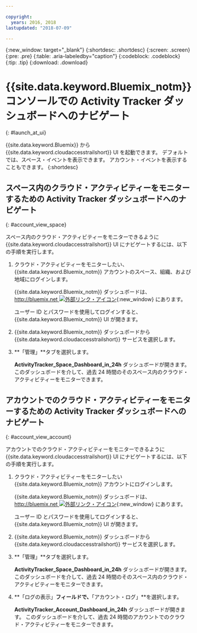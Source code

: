 ```yaml
---

copyright:
  years: 2016, 2018
lastupdated: "2018-07-09"

---
```


{:new_window: target="_blank"}
{:shortdesc: .shortdesc}
{:screen: .screen}
{:pre: .pre}
{:table: .aria-labeledby="caption"}
{:codeblock: .codeblock}
{:tip: .tip}
{:download: .download}



# {{site.data.keyword.Bluemix_notm}} コンソールでの Activity Tracker ダッシュボードへのナビゲート
{: #launch_at_ui}

{{site.data.keyword.Bluemix}} から {{site.data.keyword.cloudaccesstrailshort}} UI を起動できます。 デフォルトでは、スペース・イベントを表示できます。 アカウント・イベントを表示することもできます。
{:shortdesc}
   

## スペース内のクラウド・アクティビティーをモニターするための Activity Tracker ダッシュボードへのナビゲート
{: #account_view_space}

スペース内のクラウド・アクティビティーをモニターできるように {{site.data.keyword.cloudaccesstrailshort}} UI にナビゲートするには、以下の手順を実行します。

1. クラウド・アクティビティーをモニターしたい、{{site.data.keyword.Bluemix_notm}} アカウントのスペース、組織、および地域にログインします。

    {{site.data.keyword.Bluemix_notm}} ダッシュボードは、[http://bluemix.net ![外部リンク・アイコン](../../../../icons/launch-glyph.svg "外部リンク・アイコン")](http://bluemix.net){:new_window} にあります。
    
	ユーザー ID とパスワードを使用してログインすると、{{site.data.keyword.Bluemix_notm}} UI が開きます。

2. {{site.data.keyword.Bluemix_notm}} ダッシュボードから {{site.data.keyword.cloudaccesstrailshort}} サービスを選択します。 
    
3. **「管理」**タブを選択します。

    **ActivityTracker_Space_Dashboard_in_24h** ダッシュボードが開きます。 このダッシュボードを介して、過去 24 時間のそのスペース内のクラウド・アクティビティーをモニターできます。 


## アカウントでのクラウド・アクティビティーをモニターするための Activity Tracker ダッシュボードへのナビゲート
{: #account_view_account}

アカウントでのクラウド・アクティビティーをモニターできるように {{site.data.keyword.cloudaccesstrailshort}} UI にナビゲートするには、以下の手順を実行します。

1. クラウド・アクティビティーをモニターしたい {{site.data.keyword.Bluemix_notm}} アカウントにログインします。

    {{site.data.keyword.Bluemix_notm}} ダッシュボードは、[http://bluemix.net ![外部リンク・アイコン](../../../icons/launch-glyph.svg "外部リンク・アイコン")](http://bluemix.net){:new_window} にあります。
    
	ユーザー ID とパスワードを使用してログインすると、{{site.data.keyword.Bluemix_notm}} UI が開きます。

2. {{site.data.keyword.Bluemix_notm}} ダッシュボードから {{site.data.keyword.cloudaccesstrailshort}} サービスを選択します。 
    
3. **「管理」**タブを選択します。

    **ActivityTracker_Space_Dashboard_in_24h** ダッシュボードが開きます。 このダッシュボードを介して、過去 24 時間のそのスペース内のクラウド・アクティビティーをモニターできます。 

4. **「ログの表示」**フィールドで、**「アカウント・ログ」**を選択します。

    **ActivityTracker_Account_Dashboard_in_24h** ダッシュボードが開きます。 このダッシュボードを介して、過去 24 時間のアカウントでのクラウド・アクティビティーをモニターできます。
